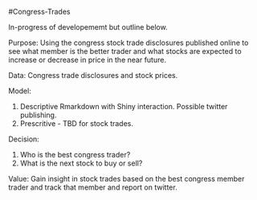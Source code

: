 #Congress-Trades

In-progress of developememt but outline below.

Purpose:
Using the congress stock trade disclosures published online to see what member is the better trader and what stocks are expected to increase or decrease in price in the near future.

Data: 
Congress trade disclosures and stock prices.

Model: 
1) Descriptive Rmarkdown with Shiny interaction. Possible twitter publishing.
2) Prescritive - TBD for stock trades.

Decision:
1) Who is the best congress trader?
2) What is the next stock to buy or sell?

Value:
Gain insight in stock trades based on the best congress member trader and track that member and report on twitter.
